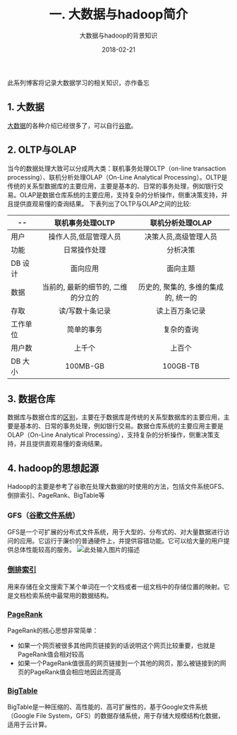 ﻿---
layout: post
title: '一. 大数据与hadoop简介'
subtitle: '大数据与hadoop的背景知识'
date: 2018-02-21
categories: bigdata
cover: 'https://timgsa.baidu.com/timg?image&quality=80&size=b9999_10000&sec=1519225753088&di=f614d63f4b6167ac7137d725af4fe02f&imgtype=0&src=http%3A%2F%2Fm.c.lnkd.licdn.com%2Fmpr%2Fmpr%2Fp%2F3%2F005%2F049%2F0bf%2F2835fc4.jpg'
tags: bigdata hadoop
---

此系列博客将记录大数据学习的相关知识，亦作备忘
## 1. 大数据
[大数据][1]的各种介绍已经很多了，可以自行[谷歌][2]。
## 2. OLTP与OLAP
当今的数据处理大致可以分成两大类：联机事务处理OLTP（on-line transaction processing）、联机分析处理OLAP（On-Line Analytical Processing）。OLTP是传统的关系型数据库的主要应用，主要是基本的、日常的事务处理，例如银行交易。OLAP是数据仓库系统的主要应用，支持复杂的分析操作，侧重决策支持，并且提供直观易懂的查询结果。
下表列出了OLTP与OLAP之间的比较:

|    --    | 联机事务处理OLTP                   |联机分析处理OLAP|
|-------   |:------:                            |:--------:|
|用户      |操作人员,低层管理人员               | 决策人员,高级管理人员|
|功能      |日常操作处理                        |      分析决策|
|DB 设计   |  面向应用                          |      面向主题|
|数据      |当前的, 最新的细节的, 二维的分立的  |历史的, 聚集的, 多维的集成的, 统一的|
|存取      |读/写数十条记录                     |读上百万条记录|
|工作单位  |   简单的事务                       |              复杂的查询|
|用户数    |上千个                              |       上百个|
|DB 大小   |100MB-GB                            |         100GB-TB|

## 3. 数据仓库
数据库与数据仓库的[区别][3]，主要在于数据库是传统的关系型数据库的主要应用，主要是基本的、日常的事务处理，例如银行交易。数据仓库系统的主要应用主要是OLAP（On-Line Analytical Processing），支持复杂的分析操作，侧重决策支持，并且提供直观易懂的查询结果。

## 4. hadoop的思想起源
Hadoop的主要是参考了谷歌在处理大数据的时使用的方法，包括文件系统GFS、倒排索引、PageRank、BigTable等

### GFS（[谷歌文件系统][4]）
GFS是一个可扩展的分布式文件系统，用于大型的、分布式的、对大量数据进行访问的应用。它运行于廉价的普通硬件上，并提供容错功能。它可以给大量的用户提供总体性能较高的服务。
![此处输入图片的描述][5]

### [倒排索引][6]
用来存储在全文搜索下某个单词在一个文档或者一组文档中的存储位置的映射。它是文档检索系统中最常用的数据结构。

### [PageRank][7]
PageRank的核心思想非常简单：
 - 如果一个网页被很多其他网页链接到的话说明这个网页比较重要，也就是PageRank值会相对较高
 - 如果一个PageRank值很高的网页链接到一个其他的网页，那么被链接到的网页的PageRank值会相应地因此而提高

### [BigTable][8]
BigTable是一种压缩的、高性能的、高可扩展性的，基于Google文件系统（Google File System，GFS）的数据存储系统，用于存储大规模结构化数据，适用于云计算。
  


  [1]: https://en.wikipedia.org/wiki/Big_data
  [2]: https://www.google.com.hk/search?num=20&newwindow=1&safe=strict&q=big%20data&spell=1&sa=X&ved=0ahUKEwiP2PevgbfZAhUS9mMKHQwtA30QBQgkKAA&biw=1280&bih=679
  [3]: https://www.zhihu.com/question/20623931
  [4]: https://baike.baidu.com/item/GFS/1813072
  [5]: https://gss3.bdstatic.com/-Po3dSag_xI4khGkpoWK1HF6hhy/baike/c0=baike92,5,5,92,30/sign=3513d1f13c6d55fbd1cb7e740c4b242f/9825bc315c6034a84d5b05aeca13495409237667.jpg
  [6]: https://zh.wikipedia.org/wiki/%E5%80%92%E6%8E%92%E7%B4%A2%E5%BC%95
  [7]: https://en.wikipedia.org/wiki/PageRank
  [8]: https://baike.baidu.com/item/BigTable